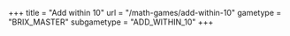 +++
title = "Add within 10"
url = "/math-games/add-within-10"
gametype = "BRIX_MASTER"
subgametype = "ADD_WITHIN_10"
+++